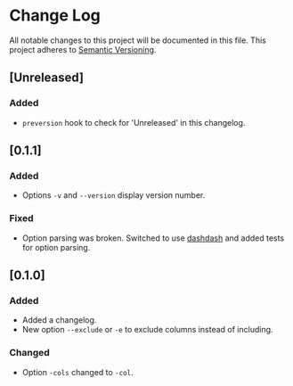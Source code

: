 # Change Log

All notable changes to this project will be documented in this file.
This project adheres to [Semantic Versioning](http://semver.org/).

## [Unreleased]
### Added
- `preversion` hook to check for 'Unreleased' in this changelog.


## [0.1.1]
### Added
- Options `-v` and `--version` display version number.

### Fixed
- Option parsing was broken. Switched to use [dashdash](https://github.com/trentm/node-dashdash) and added tests for
option parsing.


## [0.1.0]
### Added
- Added a changelog.
- New option `--exclude` or `-e` to exclude columns instead of including.

### Changed
- Option `-cols` changed to `-col`.

